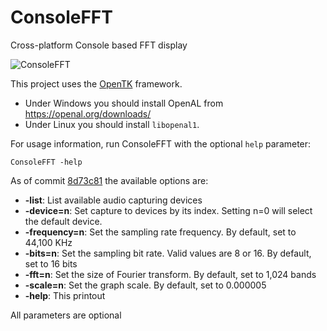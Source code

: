 # ConsoleFFT
Cross-platform Console based FFT display

![ConsoleFFT](https://xfx.net/stackoverflow/ConsoleFFT/ConsoleFFT.png)

This project uses the [OpenTK](https://opentk.net/) framework.
- Under Windows you should install OpenAL from https://openal.org/downloads/
- Under Linux you should install `libopenal1`.

For usage information, run ConsoleFFT with the optional `help` parameter:

    ConsoleFFT -help
    
As of commit [8d73c81](https://github.com/morphx666/ConsoleFFT/tree/8d73c81c8caa3761092b077f378a7efc80d3a662) the available options are:

- **-list**: List available audio capturing devices
- **-device=n**: Set capture to devices by its index. Setting n=0 will select the default device.
- **-frequency=n**: Set the sampling rate frequency. By default, set to 44,100 KHz
- **-bits=n**: Set the sampling bit rate. Valid values are 8 or 16. By default, set to 16 bits
- **-fft=n**: Set the size of Fourier transform. By default, set to 1,024 bands
- **-scale=n**: Set the graph scale. By default, set to 0.000005
- **-help**: This printout

All parameters are optional
